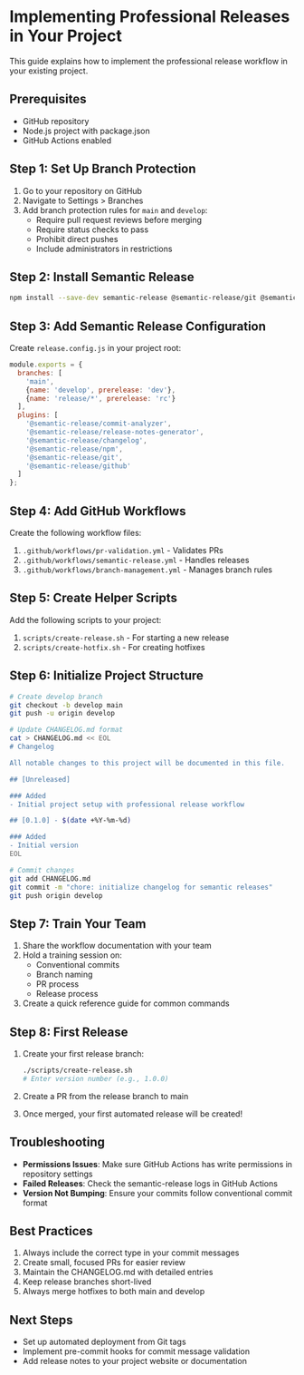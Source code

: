 # Implementing Professional Releases in Your Project

This guide explains how to implement the professional release workflow in your existing project.

## Prerequisites

- GitHub repository
- Node.js project with package.json
- GitHub Actions enabled

## Step 1: Set Up Branch Protection

1. Go to your repository on GitHub
2. Navigate to Settings > Branches
3. Add branch protection rules for `main` and `develop`:
   - Require pull request reviews before merging
   - Require status checks to pass
   - Prohibit direct pushes
   - Include administrators in restrictions

## Step 2: Install Semantic Release

```bash
npm install --save-dev semantic-release @semantic-release/git @semantic-release/changelog
```

## Step 3: Add Semantic Release Configuration

Create `release.config.js` in your project root:

```javascript
module.exports = {
  branches: [
    'main',
    {name: 'develop', prerelease: 'dev'},
    {name: 'release/*', prerelease: 'rc'}
  ],
  plugins: [
    '@semantic-release/commit-analyzer',
    '@semantic-release/release-notes-generator',
    '@semantic-release/changelog',
    '@semantic-release/npm',
    '@semantic-release/git',
    '@semantic-release/github'
  ]
};
```

## Step 4: Add GitHub Workflows

Create the following workflow files:

1. `.github/workflows/pr-validation.yml` - Validates PRs
2. `.github/workflows/semantic-release.yml` - Handles releases
3. `.github/workflows/branch-management.yml` - Manages branch rules

## Step 5: Create Helper Scripts

Add the following scripts to your project:

1. `scripts/create-release.sh` - For starting a new release
2. `scripts/create-hotfix.sh` - For creating hotfixes

## Step 6: Initialize Project Structure

```bash
# Create develop branch
git checkout -b develop main
git push -u origin develop

# Update CHANGELOG.md format
cat > CHANGELOG.md << EOL
# Changelog

All notable changes to this project will be documented in this file.

## [Unreleased]

### Added
- Initial project setup with professional release workflow

## [0.1.0] - $(date +%Y-%m-%d)

### Added
- Initial version
EOL

# Commit changes
git add CHANGELOG.md
git commit -m "chore: initialize changelog for semantic releases"
git push origin develop
```

## Step 7: Train Your Team

1. Share the workflow documentation with your team
2. Hold a training session on:
   - Conventional commits
   - Branch naming
   - PR process
   - Release process
3. Create a quick reference guide for common commands

## Step 8: First Release

1. Create your first release branch:
   ```bash
   ./scripts/create-release.sh
   # Enter version number (e.g., 1.0.0)
   ```

2. Create a PR from the release branch to main
3. Once merged, your first automated release will be created!

## Troubleshooting

- **Permissions Issues**: Make sure GitHub Actions has write permissions in repository settings
- **Failed Releases**: Check the semantic-release logs in GitHub Actions
- **Version Not Bumping**: Ensure your commits follow conventional commit format

## Best Practices

1. Always include the correct type in your commit messages
2. Create small, focused PRs for easier review
3. Maintain the CHANGELOG.md with detailed entries
4. Keep release branches short-lived
5. Always merge hotfixes to both main and develop

## Next Steps

- Set up automated deployment from Git tags
- Implement pre-commit hooks for commit message validation
- Add release notes to your project website or documentation